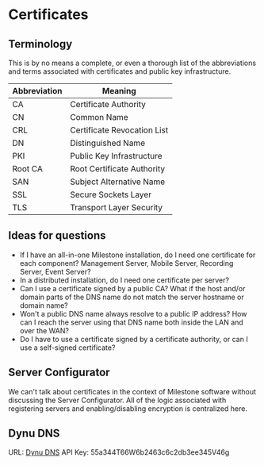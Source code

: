 # Certificates

## Terminology

This is by no means a complete, or even a thorough list of the abbreviations and
terms associated with certificates and public key infrastructure.

| Abbreviation | Meaning                     |
| ------------ | --------------------------- |
| CA           | Certificate Authority       |
| CN           | Common Name                 |
| CRL          | Certificate Revocation List |
| DN           | Distinguished Name          |
| PKI          | Public Key Infrastructure   |
| Root CA      | Root Certificate Authority  |
| SAN          | Subject Alternative Name    |
| SSL          | Secure Sockets Layer        |
| TLS          | Transport Layer Security    |

## Ideas for questions

- If I have an all-in-one Milestone installation, do I need one certificate for
  each component? Management Server, Mobile Server, Recording Server, Event Server?
- In a distributed installation, do I need one certificate per server?
- Can I use a certificate signed by a public CA? What if the host and/or domain
  parts of the DNS name do not match the server hostname or domain name?
- Won't a public DNS name always resolve to a public IP address? How can I reach
  the server using that DNS name both inside the LAN and over the WAN?
- Do I have to use a certificate signed by a certificate authority, or can I use
  a self-signed certificate?

## Server Configurator

We can't talk about certificates in the context of Milestone software without
discussing the Server Configurator. All of the logic associated with registering
servers and enabling/disabling encryption is centralized here.

## Dynu DNS

URL: [Dynu DNS](https://www.dynu.com)
API Key: 55a344T66W6b2463c6c2db3ee345V46g
